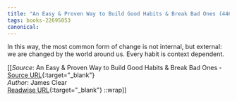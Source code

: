 ```yaml
---
title: "An Easy & Proven Way to Build Good Habits & Break Bad Ones (446271372)"
tags: books-22695053
canonical: 
---
```


In this way, the most common form of change is not internal, but external: we are changed by the world around us. Every habit is context dependent.


[[_Source_: An Easy & Proven Way to Build Good Habits & Break Bad Ones - [Source URL](){:target="_blank"}<br>
_Author_: James Clear<br>
[Readwise URL](https://readwise.io/open/446271372){:target="_blank"}
::wrap]]